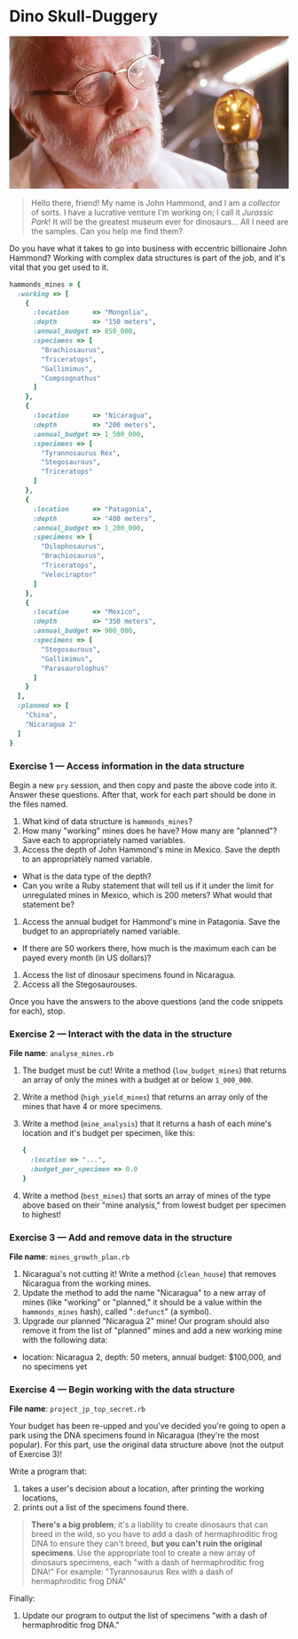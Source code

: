 # Dino Skull-Duggery

![John Hammond ponders the past](img/john_hammond.jpg)

> Hello there, friend! My name is John Hammond, and I am a *collector* of 
> sorts. I have a lucrative venture I'm working on; I call it *Jurassic Park*! 
> It will be the greatest museum ever for dinosaurs... All I need are the 
> samples. Can you help me find them?

Do you have what it takes to go into business with eccentric billionaire
John Hammond? Working with complex data structures is part of the job, and 
it's vital that you get used to it.

```ruby
hammonds_mines = {
  :working => [
    {
      :location      => "Mongolia",
      :depth         => "150 meters",
      :annual_budget => 850_000,
      :specimens => [
        "Brachiosaurus",
        "Triceratops", 
        "Gallimimus",
        "Compsognathus"
      ]
    },
    {
      :location      => "Nicaragua",
      :depth         => "200 meters",
      :annual_budget => 1_500_000,
      :specimens => [
        "Tyrannosaurus Rex", 
        "Stegosaurous", 
        "Triceratops"
      ]
    },
    {
      :location      => "Patagonia",
      :depth         => "400 meters",
      :annual_budget => 1_200_000,
      :specimens => [
        "Dilophosaurus", 
        "Brachiosaurus",
        "Triceratops",
        "Velociraptor"
      ]
    }, 
    {
      :location      => "Mexico",
      :depth         => "350 meters",
      :annual_budget => 900_000,
      :specimens => [
        "Stegosaurous",
        "Gallimimus",
        "Parasaurolophus"
      ]
    }
  ],
  :planned => [
    "China",
    "Nicaragua 2"
  ]
}
```

### Exercise 1 — Access information in the data structure

Begin a new `pry` session, and then copy and paste the above code into it. 
Answer these questions. After that, work for each part should be done in 
the files named.

1. What kind of data structure is `hammonds_mines`?
1. How many "working" mines does he have? How many are "planned"? 
   Save each to appropriately named variables.
1. Access the depth of John Hammond's mine in Mexico. Save the depth to an 
   appropriately named variable.
  - What is the data type of the depth?
  - Can you write a Ruby statement that will tell us if it under the limit 
    for unregulated mines in Mexico, which is 200 meters? What would that 
    statement be?
1. Access the annual budget for Hammond's mine in Patagonia. Save the budget 
   to an appropriately named variable.
  - If there are 50 workers there, how much is the maximum each can be 
    payed every month (in US dollars)?
1. Access the list of dinosaur specimens found in Nicaragua.
1. Access all the Stegosaurouses.

Once you have the answers to the above questions 
(and the code snippets for each), stop.

### Exercise 2 — Interact with the data in the structure

**File name**: `analyse_mines.rb`

1. The budget must be cut! Write a method (`low_budget_mines`) that returns an 
   array of only the mines with a budget at or below `1_000_000`.
1. Write a method (`high_yield_mines`) that returns an array only of the mines 
   that have 4 or more specimens.
1. Write a method (`mine_analysis`) that it returns a hash of each mine's 
   location and it's budget per specimen, like this:

    ```ruby
    {
      :location => "...",
      :budget_per_specimen => 0.0
    }
    ```

1. Write a method (`best_mines`) that sorts an array of mines of the type above
   based on their "mine analysis," from lowest budget per specimen to highest!

### Exercise 3 — Add and remove data in the structure

**File name**: `mines_growth_plan.rb`

1. Nicaragua's not cutting it! Write a method (`clean_house`) that removes 
   Nicaragua from the working mines.
1. Update the method to add the name "Nicaragua" to a new array of mines 
   (like "working" or "planned," it should be a value within the 
   `hammonds_mines` hash), called "`:defunct`" (a symbol).
1. Upgrade our planned "Nicaragua 2" mine! Our program should also remove it 
   from the list of "planned" mines and add a new working mine with the 
   following data:
  - location: Nicaragua 2, depth: 50 meters, annual budget: $100,000, and no 
    specimens yet

### Exercise 4 — Begin working with the data structure

**File name**: `project_jp_top_secret.rb`

Your budget has been re-upped and you've decided you're going to open a park 
using the DNA specimens found in Nicaragua (they're the most popular). 
For this part, use the original data structure above (not the output of 
Exercise 3)!

Write a program that:

1. takes a user's decision about a location, after printing the working locations,
1. prints out a list of the specimens found there.

> **There's a big problem**; it's a liability to create dinosaurs that can 
> breed in the wild, so you have to add a dash of hermaphroditic frog DNA to 
> ensure they can't breed, **but you can't ruin the original specimens**. Use 
> the appropriate tool to create a new array of dinosaurs specimens, each 
> "with a dash of hermaphroditic frog DNA!" 
> For example: "Tyrannosaurus Rex with a dash of hermaphroditic frog DNA"

Finally:

1. Update our program to output the list of specimens 
   "with a dash of hermaphroditic frog DNA."

